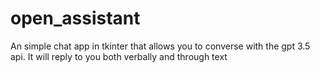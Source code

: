 # open_assistant
An simple chat app in tkinter that allows you to converse with the gpt 3.5 api. It will reply to you both verbally and through text
